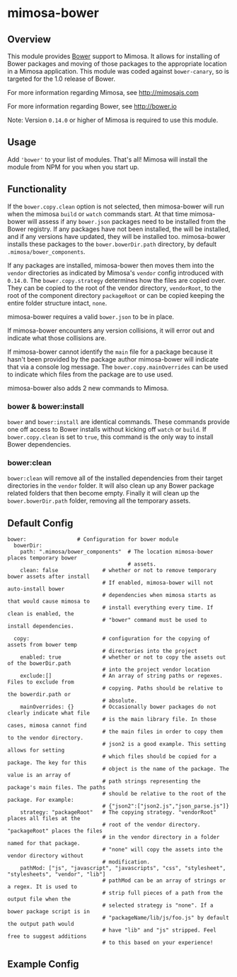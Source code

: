 mimosa-bower
===========

## Overview

This module provides [Bower](http://bower.io) support to Mimosa. It allows for installing of Bower packages and moving of those packages to the appropriate location in a Mimosa application.  This module was coded against `bower-canary`, so is targeted for the 1.0 release of Bower.

For more information regarding Mimosa, see http://mimosajs.com

For more information regarding Bower, see http://bower.io

Note: Version `0.14.0` or higher of Mimosa is required to use this module.

## Usage

Add `'bower'` to your list of modules.  That's all!  Mimosa will install the module from NPM for you when you start up.

## Functionality

If the `bower.copy.clean` option is not selected, then mimosa-bower will run when the mimosa `build` or `watch` commands start.  At that time mimosa-bower will assess if any `bower.json` packages need to be installed from the Bower registry.  If any packages have not been installed, the will be installed, and if any versions have updated, they will be installed too. mimosa-bower installs these packages to the `bower.bowerDir.path` directory, by default `.mimosa/bower_components`.

If any packages are installed, mimosa-bower then moves them into the `vendor` directories as indicated by Mimosa's `vendor` config introduced with `0.14.0`.  The `bower.copy.strategy` determines how the files are copied over.  They can be copied to the root of the vendor directory, `vendorRoot`, to the root of the component directory `packageRoot` or can be copied keeping the entire folder structure intact, `none`.

mimosa-bower requires a valid `bower.json` to be in place.

If mimosa-bower encounters any version collisions, it will error out and indicate what those collisions are.

If mimosa-bower cannot identify the `main` file for a package because it hasn't been provided by the package author mimosa-bower will indicate that via a console log message. The `bower.copy.mainOverrides` can be used to indicate which files from the package are to use used.

mimosa-bower also adds 2 new commands to Mimosa.

### bower & bower:install

`bower` and `bower:install` are identical commands. These commands provide one off access to Bower installs without kicking off `watch` or `build`.  If `bower.copy.clean` is set to `true`, this command is the only way to install Bower dependencies.

### bower:clean

`bower:clean` will remove all of the installed dependencies from their target directories in the `vendor` folder. It will also clean up any Bower package related folders that then become empty. Finally it will clean up the `bower.bowerDir.path` folder, removing all the temporary assets.

## Default Config

```
bower:                # Configuration for bower module
  bowerDir:
    path: ".mimosa/bower_components"  # The location mimosa-bower places temporary bower
                                      # assets.
    clean: false              # whether or not to remove temporary bower assets after install
                              # If enabled, mimosa-bower will not auto-install bower
                              # dependencies when mimosa starts as that would cause mimosa to
                              # install everything every time. If clean is enabled, the
                              # "bower" command must be used to install dependencies.

  copy:                       # configuration for the copying of assets from bower temp
                              # directories into the project
    enabled: true             # whether or not to copy the assets out of the bowerDir.path
                              # into the project vendor location
    exclude:[]                # An array of string paths or regexes. Files to exclude from
                              # copying. Paths should be relative to the bowerdir.path or
                              # absolute.
    mainOverrides: {}         # Occasionally bower packages do not clearly indicate what file
                              # is the main library file. In those cases, mimosa cannot find
                              # the main files in order to copy them to the vendor directory.
                              # json2 is a good example. This setting allows for setting
                              # which files should be copied for a package. The key for this
                              # object is the name of the package. The value is an array of
                              # path strings representing the package's main files. The paths
                              # should be relative to the root of the package. For example:
                              # {"json2":["json2.js","json_parse.js"]}
    strategy: "packageRoot"   # The copying strategy. "vendorRoot" places all files at the
                              # root of the vendor directory. "packageRoot" places the files
                              # in the vendor directory in a folder named for that package.
                              # "none" will copy the assets into the vendor directory without
                              # modification.
    pathMod: ["js", "javascript", "javascripts", "css", "stylesheet", "stylesheets", "vendor", "lib"]
                              # pathMod can be an array of strings or a regex. It is used to
                              # strip full pieces of a path from the output file when the
                              # selected strategy is "none". If a bower package script is in
                              # "packageName/lib/js/foo.js" by default the output path would
                              # have "lib" and "js" stripped. Feel free to suggest additions
                              # to this based on your experience!
```

## Example Config

```
```